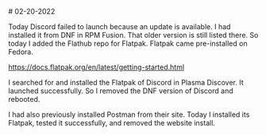 <p>
# 02-20-2022

Today Discord failed to launch because an update is available. I had
installed it from DNF in RPM Fusion. That older version is still listed
there. So today I added the Flathub repo for Flatpak. Flatpak came
pre-installed on Fedora.

https://docs.flatpak.org/en/latest/getting-started.html

I searched for and installed the Flatpak of Discord in Plasma Discover.
It launched successfully. So I removed the DNF version of Discord and rebooted.

I had also previously installed Postman from their site. Today I
installed its Flatpak, tested it successfully, and removed the website
install.
